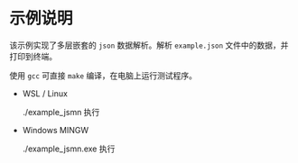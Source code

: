 # 示例说明

该示例实现了多层嵌套的 `json` 数据解析。解析 `example.json` 文件中的数据，并打印到终端。

使用 `gcc` 可直接 `make` 编译，在电脑上运行测试程序。

- WSL / Linux

  ./example_jsmn 执行

- Windows MINGW

  ./example_jsmn.exe 执行

